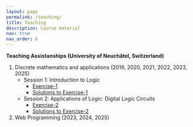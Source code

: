 ```yaml
---
layout: page
permalink: /teaching/
title: Teaching
description: Course material
nav: true
nav_order: 6
---
```


**Teaching Assistanships (University of Neuchâtel, Switzerland)**
1. Discrete mathematics and applications (2019, 2020, 2021, 2022, 2023, 2025)
   - Session 1: Introduction to Logic
     - [Exercise-1](/assets/pdf/discrete-math/ex1.pdf)
     - [Solutions to Exercise-1](/assets/pdf/discrete-math/ex1-soln.pdf)
   - Session 2: Applications of Logic: Digital Logic Circuits
     - [Exercise-2](#)
     - [Solutions to Exercise-2](#)
2. Web Programming (2023, 2024, 2025)




<!--Please visit the [Moodle server](https://moodle.unine.ch/login/index.php) of the University of Neuchatel, Switzerland.-->

